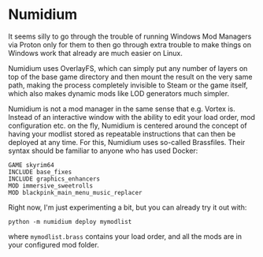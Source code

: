 # Numidium

It seems silly to go through the trouble of running Windows Mod Managers via Proton only for them to then go through extra trouble to make things on Windows work that already are much easier on Linux.

Numidium uses OverlayFS, which can simply put any number of layers on top of the base game directory and then mount the result on the very same path, making the process completely invisible to Steam or the game itself, which also makes dynamic mods like LOD generators much simpler.

Numidium is not a mod manager in the same sense that e.g. Vortex is. Instead of an interactive window with the ability to edit your load order, mod configuration etc. on the fly, Numidium is centered around the concept of having your modlist stored as repeatable instructions that can then be deployed at any time. For this, Numidium uses so-called Brassfiles. Their syntax should be familiar to anyone who has used Docker:

```
GAME skyrim64
INCLUDE base_fixes
INCLUDE graphics_enhancers
MOD immersive_sweetrolls
MOD blackpink_main_menu_music_replacer
```

Right now, I'm just experimenting a bit, but you can already try it out with:

`python -m numidium deploy mymodlist`

where `mymodlist.brass` contains your load order, and all the mods are in your configured mod folder.
